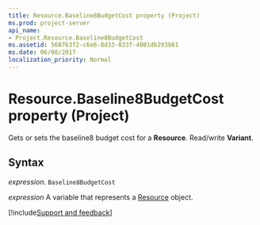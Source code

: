 ```yaml
---
title: Resource.Baseline8BudgetCost property (Project)
ms.prod: project-server
api_name:
- Project.Resource.Baseline8BudgetCost
ms.assetid: 560763f2-c6e6-8d33-033f-4081db293b61
ms.date: 06/08/2017
localization_priority: Normal
---
```



# Resource.Baseline8BudgetCost property (Project)

Gets or sets the baseline8 budget cost for a  **Resource**. Read/write **Variant**.


## Syntax

_expression_. `Baseline8BudgetCost`

_expression_ A variable that represents a [Resource](./Project.Resource.md) object.

[!include[Support and feedback](~/includes/feedback-boilerplate.md)]